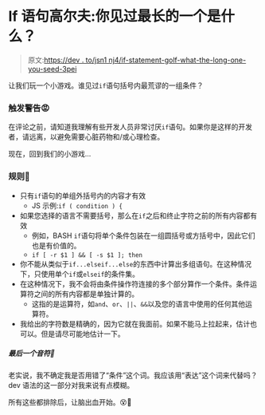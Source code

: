 # If 语句高尔夫:你见过最长的一个是什么？

> 原文:[https://dev . to/jsn1 nj4/if-statement-golf-what-the-long-one-you-seed-3pei](https://dev.to/jsn1nj4/if-statement-golf-whats-the-longest-one-youve-seen-3pei)

让我们玩一个小游戏。谁见过`if`语句括号内最荒谬的一组条件？

### [](#trigger-warning)触发警告😡

在评论之前，请知道我理解有些开发人员非常讨厌`if`语句。如果你是这样的开发者，请远离，以避免需要心脏药物和/或心理检查。

现在，回到我们的小游戏...

### [](#the-rules)规则📖

*   只有`if`语句的单组外括号内的内容才有效
    *   JS 示例:`if ( condition ) {`
*   如果您选择的语言不需要括号，那么在`if`之后和终止字符之前的所有内容都有效
    *   例如，BASH `if`语句将单个条件包装在一组圆括号或方括号中，因此它们也是有价值的。
    *   `if [ -r $1 ] && [ -s $1 ]; then`
*   你不能从类似于`if...elseif...else`的东西中计算出多组语句。在这种情况下，只使用单个`if`或`elseif`的条件集。
*   在这种情况下，我不会将由条件操作符连接的多个部分算作一个条件。条件运算符之间的所有内容都是单独计算的。
    *   这指的是运算符，如`and`、`or`、`||`、`&&`以及您的语言中使用的任何其他运算符。
*   我给出的字符数是精确的，因为它就在我面前。如果不能马上拉起来，估计也可以。但是请尽可能地估计一下。

##### [](#one-last-note)最后一个音符📝

老实说，我不确定我是否用错了“条件”这个词。我应该用“表达”这个词来代替吗？dev 语法的这一部分对我来说有点模糊。

所有这些都排除后，让脑出血开始。😵🧠